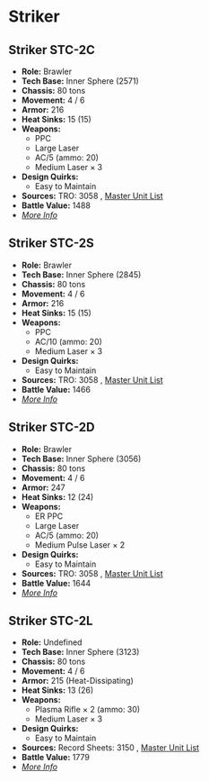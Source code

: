 # Striker 

## Striker STC-2C 

- **Role:** Brawler 
- **Tech Base:** Inner Sphere (2571) 
- **Chassis:** 80 tons 
- **Movement:** 4 / 6 
- **Armor:** 216 
- **Heat Sinks:** 15 (15) 
- **Weapons:** 
  - PPC 
  - Large Laser 
  - AC/5 (ammo: 20) 
  - Medium Laser × 3 
- **Design Quirks:** 
  - Easy to Maintain 
- **Sources:** TRO: 3058 , [Master Unit List](http://masterunitlist.info/Unit/Details/3094) 
- **Battle Value:** 1488 
- [*More Info*](striker/striker_stc-2c.md) 

## Striker STC-2S 

- **Role:** Brawler 
- **Tech Base:** Inner Sphere (2845) 
- **Chassis:** 80 tons 
- **Movement:** 4 / 6 
- **Armor:** 216 
- **Heat Sinks:** 15 (15) 
- **Weapons:** 
  - PPC 
  - AC/10 (ammo: 20) 
  - Medium Laser × 3 
- **Design Quirks:** 
  - Easy to Maintain 
- **Sources:** TRO: 3058 , [Master Unit List](http://masterunitlist.info/Unit/Details/3096) 
- **Battle Value:** 1466 
- [*More Info*](striker/striker_stc-2s.md) 

## Striker STC-2D 

- **Role:** Brawler 
- **Tech Base:** Inner Sphere (3056) 
- **Chassis:** 80 tons 
- **Movement:** 4 / 6 
- **Armor:** 247 
- **Heat Sinks:** 12 (24) 
- **Weapons:** 
  - ER PPC 
  - Large Laser 
  - AC/5 (ammo: 20) 
  - Medium Pulse Laser × 2 
- **Design Quirks:** 
  - Easy to Maintain 
- **Sources:** TRO: 3058 , [Master Unit List](http://masterunitlist.info/Unit/Details/3095) 
- **Battle Value:** 1644 
- [*More Info*](striker/striker_stc-2d.md) 

## Striker STC-2L 

- **Role:** Undefined 
- **Tech Base:** Inner Sphere (3123) 
- **Chassis:** 80 tons 
- **Movement:** 4 / 6 
- **Armor:** 215 (Heat-Dissipating) 
- **Heat Sinks:** 13 (26) 
- **Weapons:** 
  - Plasma Rifle × 2 (ammo: 30) 
  - Medium Laser × 3 
- **Design Quirks:** 
  - Easy to Maintain 
- **Sources:** Record Sheets: 3150 , [Master Unit List](http://masterunitlist.info/Unit/Details/8004) 
- **Battle Value:** 1779 
- [*More Info*](striker/striker_stc-2l.md) 

